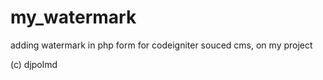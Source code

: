 # my_watermark

adding watermark in php form for codeigniter souced cms, on my project

(c) djpolmd
